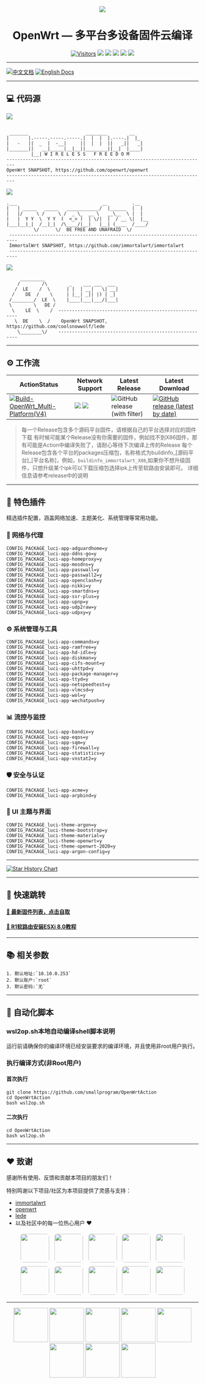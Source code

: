 <div align="center">

![](pic/openwrt-logo.jpg)
<h1>OpenWrt — 多平台多设备固件云编译</h1>
</div>




<!-- <p align="center">
    <img src="pic/logo/asus.png" width="90"/> <img src="pic/logo/jdcloud.png" width="90"/> <img src="pic/logo/phicomm.png" width="90"/> <img src="pic/logo/RaspberryPi.png" width="90"/> <img src="pic/logo/rockship.png" width="90"/> <img src="pic/logo/xiaomi.png" width="90"/> <img src="pic/logo/x86.png" width="90"/> <img src="pic/logo/xunlei.png" width="90"/>
</p > -->

<div align="center">

[![Visitors](https://api.visitorbadge.io/api/combined?path=https%3A%2F%2Fgithub.com%2Fsmallprogram%2FOpenWrtAction&countColor=%2344cc11&style=flat-square)](https://visitorbadge.io/status?path=https%3A%2F%2Fgithub.com%2Fsmallprogram%2FOpenWrtAction) ![](https://img.shields.io/github/downloads/smallprogram/OpenWrtAction/total?style=flat-square) ![](https://img.shields.io/github/repo-size/smallprogram/OpenWrtAction?style=flat-square) ![](https://img.shields.io/github/release-date/smallprogram/OpenWrtAction?style=flat-square) ![](https://img.shields.io/github/last-commit/smallprogram/OpenWrtAction?style=flat-square) [![](https://img.shields.io/github/license/smallprogram/OpenWrtAction?style=flat-square)](https://github.com/smallprogram/OpenWrtAction/blob/main/LICENSE?style=flat-square)


</div>

---
[![中文文档](https://img.shields.io/badge/语言-简体中文-blue?style=for-the-badge)](README_CN.md)  [![English Docs](https://img.shields.io/badge/Language-English-green?style=for-the-badge)](README.md)

---

## 💻 代码源
<!-- <div align="center">

[![](https://img.shields.io/badge/source-immortalwrt-green?logo=openwrt&logoColor=green&style=flat-square)](https://github.com/immortalwrt/immortalwrt) [![](https://img.shields.io/badge/source-lean-green?logo=openwrt&logoColor=green&style=flat-square)](https://github.com/coolsnowwolf/lede) [![](https://img.shields.io/badge/source-openwrt-green?logo=openwrt&logoColor=green&style=flat-square)](https://github.com/openwrt/openwrt)

</div> -->

[![](https://img.shields.io/badge/source-openwrt_24.10-green?logo=openwrt&logoColor=green&style=flat-square)](https://github.com/openwrt/openwrt)
 ```

  _______                     ________        __
 |       |.-----.-----.-----.|  |  |  |.----.|  |_
 |   -   ||  _  |  -__|     ||  |  |  ||   _||   _|
 |_______||   __|_____|__|__||________||__|  |____|
          |__| W I R E L E S S   F R E E D O M
 -------------------------------------------------------------------------
 OpenWrt SNAPSHOT, https://github.com/openwrt/openwrt
 -------------------------------------------------------------------------

```

[![](https://img.shields.io/badge/source-immortalwrt_24.10-green?logo=openwrt&logoColor=green&style=flat-square)](https://github.com/immortalwrt/immortalwrt)
```
.___                               __         .__
|   | _____   _____   ____________/  |______  |  |
|   |/     \ /     \ /  _ \_  __ \   __\__  \ |  |
|   |  Y Y  \  Y Y  (  <_> )  | \/|  |  / __ \|  |__
|___|__|_|  /__|_|  /\____/|__|   |__| (____  /____/
          \/      \/  BE FREE AND UNAFRAID  \/
 -------------------------------------------------------------------------
 ImmortalWrt SNAPSHOT, https://github.com/immortalwrt/immortalwrt
 -------------------------------------------------------------------------
```

[![](https://img.shields.io/badge/source-lean_SNAPSHOT-green?logo=openwrt&logoColor=green&style=flat-square)](https://github.com/coolsnowwolf/lede)

```
     _________
    /        /\        _    ___ ___  ___
   /  LE    /  \      | |  | __|   \| __|
  /    DE  /    \     | |__| _|| |) | _|
 /________/  LE  \    |____|___|___/|___|
 \        \   DE /
  \    LE  \    /  -------------------------------------------------------
   \  DE    \  /    OpenWrt SNAPSHOT, https://github.com/coolsnowwolf/lede
    \________\/    -------------------------------------------------------
```


---

## ⚙️ 工作流
|ActionStatus|Network Support|Latest Release|Latest Download|
|-|-|-|-|
|[![Build-OpenWrt_Multi-Platform(V4)](https://github.com/smallprogram/OpenWrtAction/actions/workflows/Build-OpenWrt_Multi-Platform(V4).yml/badge.svg?branch=main)](https://github.com/smallprogram/OpenWrtAction/actions/workflows/Build-OpenWrt_Multi-Platform(V4).yml)|![](https://img.shields.io/badge/-IPv4-green) ![](https://img.shields.io/badge/-IPv6-yellowgreen)|![GitHub release (with filter)](https://img.shields.io/github/v/release/smallprogram/OpenWrtAction)|[![GitHub release (latest by date)](https://img.shields.io/github/downloads/smallprogram/OpenWrtAction/latest/total?style=flat-square)](https://github.com/smallprogram/OpenWrtAction/releases/latest)|


> 每一个Release包含多个源码平台固件，请根据自己的平台选择对应的固件下载
> 有时候可能某个Release没有你需要的固件，例如找不到X86固件，那有可能是Action中编译失败了，请耐心等待下次编译上传的Release
> 每个Release包含各个平台的packages压缩包，名称格式为buildinfo_[源码平台]_[平台名称]，例如，`buildinfo_immortalwrt_X86`,如果你不想升级固件，只想升级某个ipk可以下载压缩包选择ipk上传至软路由安装即可。
> 详细信息请参考release中的说明
---

## 🌟 特色插件

精选插件配置，涵盖网络加速、主题美化、系统管理等常用功能。



### 📡 网络与代理
```
CONFIG_PACKAGE_luci-app-adguardhome=y
CONFIG_PACKAGE_luci-app-ddns-go=y
CONFIG_PACKAGE_luci-app-homeproxy=y
CONFIG_PACKAGE_luci-app-mosdns=y
CONFIG_PACKAGE_luci-app-passwall=y
CONFIG_PACKAGE_luci-app-passwall2=y
CONFIG_PACKAGE_luci-app-openclash=y
CONFIG_PACKAGE_luci-app-nikki=y
CONFIG_PACKAGE_luci-app-smartdns=y
CONFIG_PACKAGE_luci-app-ssr-plus=y
CONFIG_PACKAGE_luci-app-upnp=y
CONFIG_PACKAGE_luci-app-udp2raw=y
CONFIG_PACKAGE_luci-app-udpxy=y
```
### ⚙️ 系统管理与工具
```
CONFIG_PACKAGE_luci-app-commands=y
CONFIG_PACKAGE_luci-app-ramfree=y
CONFIG_PACKAGE_luci-app-hd-idle=y
CONFIG_PACKAGE_luci-app-diskman=y
CONFIG_PACKAGE_luci-app-cifs-mount=y
CONFIG_PACKAGE_luci-app-uhttpd=y
CONFIG_PACKAGE_luci-app-package-manager=y
CONFIG_PACKAGE_luci-app-ttyd=y
CONFIG_PACKAGE_luci-app-netspeedtest=y
CONFIG_PACKAGE_luci-app-vlmcsd=y
CONFIG_PACKAGE_luci-app-wol=y
CONFIG_PACKAGE_luci-app-wechatpush=y
```

### 📊 流控与监控
```
CONFIG_PACKAGE_luci-app-bandix=y
CONFIG_PACKAGE_luci-app-eqos=y
CONFIG_PACKAGE_luci-app-sqm=y
CONFIG_PACKAGE_luci-app-firewall=y
CONFIG_PACKAGE_luci-app-statistics=y
CONFIG_PACKAGE_luci-app-vnstat2=y
```
### 🛡️ 安全与认证
```
CONFIG_PACKAGE_luci-app-acme=y
CONFIG_PACKAGE_luci-app-arpbind=y
```
### 🎨 UI 主题与界面
```
CONFIG_PACKAGE_luci-theme-argon=y
CONFIG_PACKAGE_luci-theme-bootstrap=y
CONFIG_PACKAGE_luci-theme-material=y
CONFIG_PACKAGE_luci-theme-openwrt=y
CONFIG_PACKAGE_luci-theme-openwrt-2020=y
CONFIG_PACKAGE_luci-app-argon-config=y
```
---

[![Star History Chart](https://api.star-history.com/svg?repos=smallprogram/OpenWrtAction&type=Date)](https://star-history.com/#smallprogram/OpenWrtAction&Date)

---

## 🔗 快速跳转

#### [🧭 最新固件列表，点击自取](https://github.com/smallprogram/OpenWrtAction/tags)
#### [🧭 R1软路由安装ESXi 8.0教程](R1_ESXI8.md)
---
## 📚 相关参数
```
1. 默认地址:`10.10.0.253`
2. 默认账户:`root`
3. 默认密码:`无`
```

---
## 🤖 自动化脚本
### wsl2op.sh本地自动编译shell脚本说明

运行前请确保你的编译环境已经安装要求的编译环境，并且使用非root用户执行。

### 执行编译方式(非Root用户)

#### 首次执行
```shell
git clone https://github.com/smallprogram/OpenWrtAction
cd OpenWrtAction
bash wsl2op.sh
```
#### 二次执行
```shell
cd OpenWrtAction
bash wsl2op.sh
```

---
## ❤️ 致谢

感谢所有使用、反馈和贡献本项目的朋友们！

特别鸣谢以下项目/社区为本项目提供了灵感与支持：

- [immortalwrt](https://github.com/immortalwrt/immortalwrt.git)
- [openwrt](https://github.com/openwrt/openwrt.git)
- [lede](https://github.com/coolsnowwolf/lede)
- 以及社区中的每一位热心用户 ❤️
  

<p align="center">
  <a href="https://github.com/1715173329"><img src="https://github.com/1715173329.png" width="75" style="border-radius:10%; margin: 5px;" /></a>
  <a href="https://github.com/coolsnowwolf"><img src="https://github.com/coolsnowwolf.png" width="75" style="border-radius:10%; margin: 5px;" /></a>
  <a href="https://github.com/Beginner-Go"><img src="https://github.com/Beginner-Go.png" width="75" style="border-radius:10%; margin: 5px;" /></a>
  <a href="https://github.com/graysky2"><img src="https://github.com/graysky2.png" width="75" style="border-radius:10%; margin: 5px;" /></a>
  <a href="https://github.com/QiuSimons"><img src="https://github.com/QiuSimons.png" width="75" style="border-radius:10%; margin: 5px;" /></a>
  <a href="https://github.com/Ansuel"><img src="https://github.com/Ansuel.png" width="75" style="border-radius:10%; margin: 5px;" /></a>
  <a href="https://github.com/nbd168"><img src="https://github.com/nbd168.png" width="75" style="border-radius:10%; margin: 5px;" /></a>
  <a href="https://github.com/kaloz"><img src="https://github.com/kaloz.png" width="75" style="border-radius:10%; margin: 5px;" /></a>
  <a href="https://github.com/neheb"><img src="https://github.com/neheb.png" width="75" style="border-radius:10%; margin: 5px;" /></a>
  <a href="https://github.com/Noltari"><img src="https://github.com/Noltari.png" width="75" style="border-radius:10%; margin: 5px;" /></a>
</p>


---
<p align="center">
    <img src="pic/logo/asus.png" width="90"/> <img src="pic/logo/jdcloud.png" width="90"/> <img src="pic/logo/phicomm.png" width="90"/> <img src="pic/logo/RaspberryPi.png" width="90"/> <img src="pic/logo/rockship.png" width="90"/> <img src="pic/logo/xiaomi.png" width="90"/> <img src="pic/logo/x86.png" width="90"/> <img src="pic/logo/xunlei.png" width="90"/>
</p >


